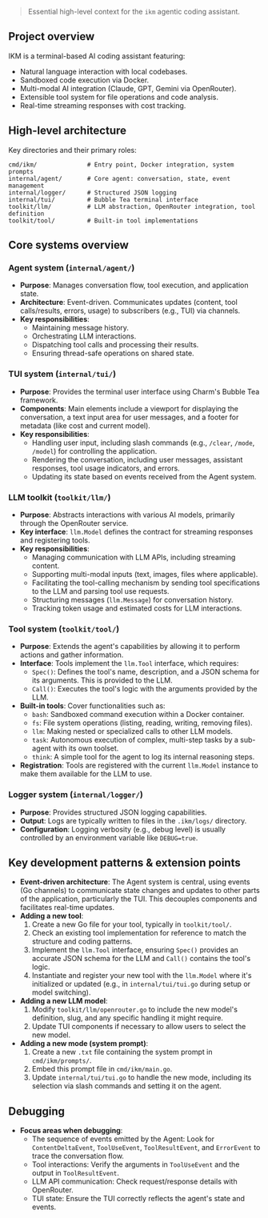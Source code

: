 > Essential high-level context for the `ikm` agentic coding assistant.

## Project overview

IKM is a terminal-based AI coding assistant featuring:

- Natural language interaction with local codebases.
- Sandboxed code execution via Docker.
- Multi-modal AI integration (Claude, GPT, Gemini via OpenRouter).
- Extensible tool system for file operations and code analysis.
- Real-time streaming responses with cost tracking.

## High-level architecture

Key directories and their primary roles:

```text
cmd/ikm/              # Entry point, Docker integration, system prompts
internal/agent/       # Core agent: conversation, state, event management
internal/logger/      # Structured JSON logging
internal/tui/         # Bubble Tea terminal interface
toolkit/llm/          # LLM abstraction, OpenRouter integration, tool definition
toolkit/tool/         # Built-in tool implementations
```

## Core systems overview

### Agent system (`internal/agent/`)

- **Purpose**: Manages conversation flow, tool execution, and application state.
- **Architecture**: Event-driven. Communicates updates (content, tool calls/results, errors, usage) to subscribers (e.g., TUI) via channels.
- **Key responsibilities**:
  - Maintaining message history.
  - Orchestrating LLM interactions.
  - Dispatching tool calls and processing their results.
  - Ensuring thread-safe operations on shared state.

### TUI system (`internal/tui/`)

- **Purpose**: Provides the terminal user interface using Charm's Bubble Tea framework.
- **Components**: Main elements include a viewport for displaying the conversation, a text input area for user messages, and a footer for metadata (like cost and current model).
- **Key responsibilities**:
  - Handling user input, including slash commands (e.g., `/clear`, `/mode`, `/model`) for controlling the application.
  - Rendering the conversation, including user messages, assistant responses, tool usage indicators, and errors.
  - Updating its state based on events received from the Agent system.

### LLM toolkit (`toolkit/llm/`)

- **Purpose**: Abstracts interactions with various AI models, primarily through the OpenRouter service.
- **Key interface**: `llm.Model` defines the contract for streaming responses and registering tools.
- **Key responsibilities**:
  - Managing communication with LLM APIs, including streaming content.
  - Supporting multi-modal inputs (text, images, files where applicable).
  - Facilitating the tool-calling mechanism by sending tool specifications to the LLM and parsing tool use requests.
  - Structuring messages (`llm.Message`) for conversation history.
  - Tracking token usage and estimated costs for LLM interactions.

### Tool system (`toolkit/tool/`)

- **Purpose**: Extends the agent's capabilities by allowing it to perform actions and gather information.
- **Interface**: Tools implement the `llm.Tool` interface, which requires:
  - `Spec()`: Defines the tool's name, description, and a JSON schema for its arguments. This is provided to the LLM.
  - `Call()`: Executes the tool's logic with the arguments provided by the LLM.
- **Built-in tools**: Cover functionalities such as:
  - `bash`: Sandboxed command execution within a Docker container.
  - `fs`: File system operations (listing, reading, writing, removing files).
  - `llm`: Making nested or specialized calls to other LLM models.
  - `task`: Autonomous execution of complex, multi-step tasks by a sub-agent with its own toolset.
  - `think`: A simple tool for the agent to log its internal reasoning steps.
- **Registration**: Tools are registered with the current `llm.Model` instance to make them available for the LLM to use.

### Logger system (`internal/logger/`)

- **Purpose**: Provides structured JSON logging capabilities.
- **Output**: Logs are typically written to files in the `.ikm/logs/` directory.
- **Configuration**: Logging verbosity (e.g., debug level) is usually controlled by an environment variable like `DEBUG=true`.

## Key development patterns & extension points

- **Event-driven architecture**: The Agent system is central, using events (Go channels) to communicate state changes and updates to other parts of the application, particularly the TUI. This decouples components and facilitates real-time updates.
- **Adding a new tool**:
  1. Create a new Go file for your tool, typically in `toolkit/tool/`.
  2. Check an existing tool implementation for reference to match the structure and coding patterns.
  3. Implement the `llm.Tool` interface, ensuring `Spec()` provides an accurate JSON schema for the LLM and `Call()` contains the tool's logic.
  4. Instantiate and register your new tool with the `llm.Model` where it's initialized or updated (e.g., in `internal/tui/tui.go` during setup or model switching).
- **Adding a new LLM model**:
  1. Modify `toolkit/llm/openrouter.go` to include the new model's definition, slug, and any specific handling it might require.
  2. Update TUI components if necessary to allow users to select the new model.
- **Adding a new mode (system prompt)**:
  1. Create a new `.txt` file containing the system prompt in `cmd/ikm/prompts/`.
  2. Embed this prompt file in `cmd/ikm/main.go`.
  3. Update `internal/tui/tui.go` to handle the new mode, including its selection via slash commands and setting it on the agent.

## Debugging

- **Focus areas when debugging**:
  - The sequence of events emitted by the Agent: Look for `ContentDeltaEvent`, `ToolUseEvent`, `ToolResultEvent`, and `ErrorEvent` to trace the conversation flow.
  - Tool interactions: Verify the arguments in `ToolUseEvent` and the output in `ToolResultEvent`.
  - LLM API communication: Check request/response details with OpenRouter.
  - TUI state: Ensure the TUI correctly reflects the agent's state and events.
